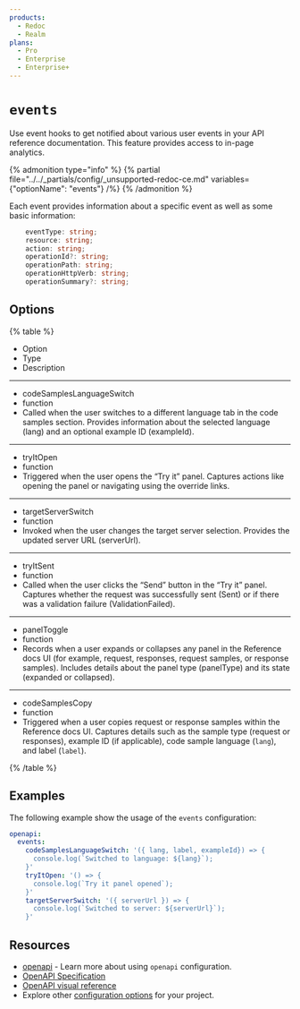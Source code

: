 ```yaml
---
products:
  - Redoc
  - Realm
plans:
  - Pro
  - Enterprise
  - Enterprise+
---
```

# `events`

Use event hooks to get notified about various user events in your API reference documentation.
This feature provides access to in-page analytics.

{% admonition type="info" %}
{% partial file="../../_partials/config/_unsupported-redoc-ce.md" variables={"optionName": "events"} /%}
{% /admonition %}

Each event provides information about a specific event as well as some basic information:

```typescript
    eventType: string;
    resource: string;
    action: string;
    operationId?: string;
    operationPath: string;
    operationHttpVerb: string;
    operationSummary?: string;
```

## Options

{% table %}

- Option
- Type
- Description

---

- codeSamplesLanguageSwitch
- function
- Called when the user switches to a different language tab in the code samples section. Provides information about the selected language (lang) and an optional example ID (exampleId).

---

- tryItOpen
- function
- Triggered when the user opens the “Try it” panel. Captures actions like opening the panel or navigating using the override links.

---

- targetServerSwitch
- function
- Invoked when the user changes the target server selection. Provides the updated server URL (serverUrl).

---

- tryItSent
- function
- Called when the user clicks the “Send” button in the “Try it” panel. Captures whether the request was successfully sent (Sent) or if there was a validation failure (ValidationFailed).

---

- panelToggle
- function
- Records when a user expands or collapses any panel in the Reference docs UI (for example, request, responses, request samples, or response samples). Includes details about the panel type (panelType) and its state (expanded or collapsed).

---

- codeSamplesCopy
- function
- Triggered when a user copies request or response samples within the Reference docs UI. Captures details such as the sample type (request or responses), example ID (if applicable), code sample language (`lang`), and label (`label`).

{% /table %}

## Examples

The following example show the usage of the `events` configuration:

```yaml {% title="redocly.yaml" %}
openapi:
  events:
    codeSamplesLanguageSwitch: '({ lang, label, exampleId}) => {
      console.log(`Switched to language: ${lang}`);
    }'
    tryItOpen: '() => {
      console.log(`Try it panel opened`);
    }'
    targetServerSwitch: '({ serverUrl }) => {
      console.log(`Switched to server: ${serverUrl}`);
    }'
```

## Resources

- [openapi](./index.md) - Learn more about using `openapi` configuration.
- [OpenAPI Specification](https://spec.openapis.org/oas/latest.html)
- [OpenAPI visual reference](https://redocly.com/learn/openapi/openapi-visual-reference)
- Explore other [configuration options](../index.md) for your project.
